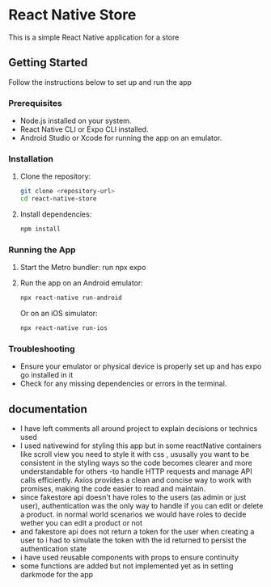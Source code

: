 # React Native Store

This is a simple React Native application for a store

## Getting Started

Follow the instructions below to set up and run the app

### Prerequisites

- Node.js installed on your system.
- React Native CLI or Expo CLI installed.
- Android Studio or Xcode for running the app on an emulator.

### Installation

1. Clone the repository:

   ```bash
   git clone <repository-url>
   cd react-native-store
   ```

2. Install dependencies:
   ```bash
   npm install
   ```

### Running the App

1. Start the Metro bundler:
   run npx expo

2. Run the app on an Android emulator:

   ```bash
   npx react-native run-android
   ```

   Or on an iOS simulator:

   ```bash
   npx react-native run-ios
   ```

### Troubleshooting

- Ensure your emulator or physical device is properly set up and has expo go installed in it
- Check for any missing dependencies or errors in the terminal.

## documentation

- I have left comments all around project to explain decisions or technics used
- I used nativewind for styling this app but in some reactNative containers like scroll view
  you need to style it with css , ususally you want to be consistent in the styling ways so the code becomes clearer
  and more understandable for others
  -to handle HTTP requests and manage API calls efficiently. Axios provides a clean and concise way to work with promises, making the code easier to read and maintain.
- since fakestore api doesn't have roles to the users (as admin or just user), authentication was the only way to handle if you can edit
  or delete a product. in normal world scenarios we would have roles to decide wether you can edit a product or not
- and fakestore api does not return a token for the user when creating a user to i had to simulate the token with the id returned to persist the authentication state
- i have used reusable components with props to ensure continuity
- some functions are added but not implemented yet as in setting darkmode for the app
